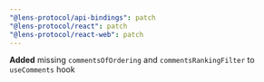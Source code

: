 ```yaml
---
"@lens-protocol/api-bindings": patch
"@lens-protocol/react": patch
"@lens-protocol/react-web": patch
---
```


**Added** missing `commentsOfOrdering` and `commentsRankingFilter` to `useComments` hook
